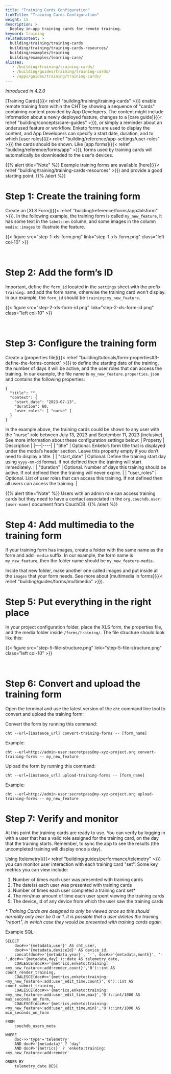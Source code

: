 ```yaml
---
title: "Training Cards Configuration"
linkTitle: "Training Cards Configuration"
weight: 15
description: >
  Deploy in-app training cards for remote training.
keyword: training
relatedContent: >
  building/training/training-cards
  building/training/training-cards-resources/
  building/examples/training
  building/examples/learning-care/
aliases:
   - /building/training/training-cards/
   - /building/guides/training/training-cards/
   - /apps/guides/training/training-cards/
---
```

_Introduced in 4.2.0_

[Training Cards]({{< relref "building/training/training-cards" >}}) enable remote training from within the CHT by showing a sequence of "cards" containing content provided by App Developers. The content might include information about a newly deployed feature, changes to a [care guide]({{< relref "building/concepts/care-guides" >}}), or simply a reminder about an underused feature or workflow. Enketo forms are used to display the content, and App Developers can specify a start date, duration, and to which [user roles]({{< relref "building/reference/app-settings/user-roles" >}}) the cards should be shown. Like [app forms]({{< relref "building/reference/forms/app" >}}), forms used by training cards will automatically be downloaded to the user’s devices.

{{% alert title="Note" %}} Example training forms are available [here]({{< relref "building/training/training-cards-resources" >}}) and provide a good starting point. {{% /alert %}}

# Step 1: Create the training form

Create an [XLS Form]({{< relref "building/reference/forms/app#xlsform" >}}). In the following example, the training form is called `my_new_feature`, it has some text in the `label::en` column, and some images in the column `media::images` to illustrate the feature.

{{< figure src="step-1-xls-form.png" link="step-1-xls-form.png" class="left col-10" >}}

<br clear="all">

# Step 2: Add the form’s ID

Important, define the `form_id` located in the `settings` sheet with the prefix `training:` and add the form name, otherwise the training card won't display. In our example, the `form_id` should be `training:my_new_feature`.

{{< figure src="step-2-xls-form-id.png" link="step-2-xls-form-id.png" class="left col-10" >}}

<br clear="all">

# Step 3: Configure the training form

Create a [properties file]({{< relref "building/tutorials/form-properties#3-define-the-forms-context" >}}) to define the starting date of the training, the number of days it will be active, and the user roles that can access the training. In our example, the file name is `my_new_feature.properties.json` and contains the following properties: 

```
{
  "title": "",
  "context": {
    "start_date": "2023-07-13",
    "duration": 60,
    "user_roles": [ "nurse" ]
  }
}
```

In the example above, the training cards could be shown to any user with the "nurse" role between July 13, 2023 and September 11, 2023 (inclusive). See more information about these configuration settings below: 
| Property | Description |
|---|----|
| "title" | Optional. Enketo’s form title that is displayed under the modal’s header section. Leave this property empty if you don’t need to display a title. |
| "start_date" | Optional. Define the training start day using `yyyy-mm-dd` format. If not defined then the training will start immediately. |
| "duration" | Optional. Number of days this training should be active. If not defined then the training will never expire. |
| "user_roles" | Optional. List of user roles that can access this training. If not defined then all users can access the training. |

{{% alert title="Note" %}} Users with an admin role can access training cards but they need to have a contact associated in the `org.couchdb.user:[user-name]` document from CouchDB. {{% /alert %}}

# Step 4: Add multimedia to the training form

If your training form has images, create a folder with the same name as the form and add `-media` suffix. In our example, the form name is `my_new_feature`, then the folder name should be `my_new_feature-media`.

Inside that new folder, make another one called images and put inside all the `images` that your form needs. See more about [multimedia in forms]({{< relref "building/guides/forms/multimedia" >}}).

# Step 5: Put everything in the right place

In your project configuration folder, place the XLS form, the properties file, and the media folder inside `/forms/training/`. The file structure should look like this:

{{< figure src="step-5-file-structure.png" link="step-5-file-structure.png" class="left col-10" >}}

<br clear="all">

# Step 6: Convert and upload the training form

Open the terminal and use the latest version of the `cht` command line tool to convert and upload the training form:

Convert the form by running this command:

```
cht --url=[instance_url] convert-training-forms -- [form_name]
```

Example:

```
cht --url=http://admin-user:secretpass@my-xyz-project.org convert-training-forms -- my_new_feature
```

Upload the form by running this command:

```
cht --url=[instance_url] upload-training-forms -- [form_name]
```

Example:
```
cht --url=http://admin-user:secretpass@my-xyz-project.org upload-training-forms -- my_new_feature
```

# Step 7: Verify and monitor

At this point the training cards are ready to use. You can verify by logging in with a user that has a valid role assigned for the training card, on the day that the training starts. Remember, to sync the app to see the results (the uncompleted training will display once a day).

Using [telemetry]({{< relref "building/guides/performance/telemetry" >}}) you can monitor user interaction with each training card "set". Some key metrics you can view include:

1. Number of times each user was presented with training cards
2. The date(s) each user was presented with training cards
3. Number of times each user completed a training card set*
4. The min/max amount of time each user spent viewing the training cards
5. The device_id of any device from which the user saw the training cards

_* Training Cards are designed to only be viewed once so this should normally only ever be 0 or 1. It is possible that a user deletes the training "report", in which case they would be presented with training cards again._

Example SQL:

```
SELECT 
	doc#>>'{metadata,user}' AS cht_user,
	doc#>>'{metadata,deviceId}' AS device_id,
	concat(doc#>>'{metadata,year}', '-', doc#>>'{metadata,month}', '-',doc#>>'{metadata,day}')::date AS telemetry_date,
	COALESCE(doc#>>'{metrics,enketo:training:<my_new_feature>:add:render,count}','0')::int AS count_render_training,
	COALESCE(doc#>>'{metrics,enketo:training:<my_new_feature>:add:user_edit_time,count}','0')::int AS count_submit_training,
	COALESCE(doc#>>'{metrics,enketo:training:<my_new_feature>:add:user_edit_time,max}','0')::int/1000 AS max_seconds_on_form,		
	COALESCE(doc#>>'{metrics,enketo:training:<my_new_feature>:add:user_edit_time,min}','0')::int/1000 AS min_seconds_on_form
	
FROM 
    couchdb_users_meta
    
WHERE
	doc->>'type'='telemetry'
	AND doc#>'{metadata}' ? 'day'
	AND doc#>'{metrics}' ? 'enketo:training:<my_new_feature>:add:render'

ORDER BY
	telemetry_date DESC
```
